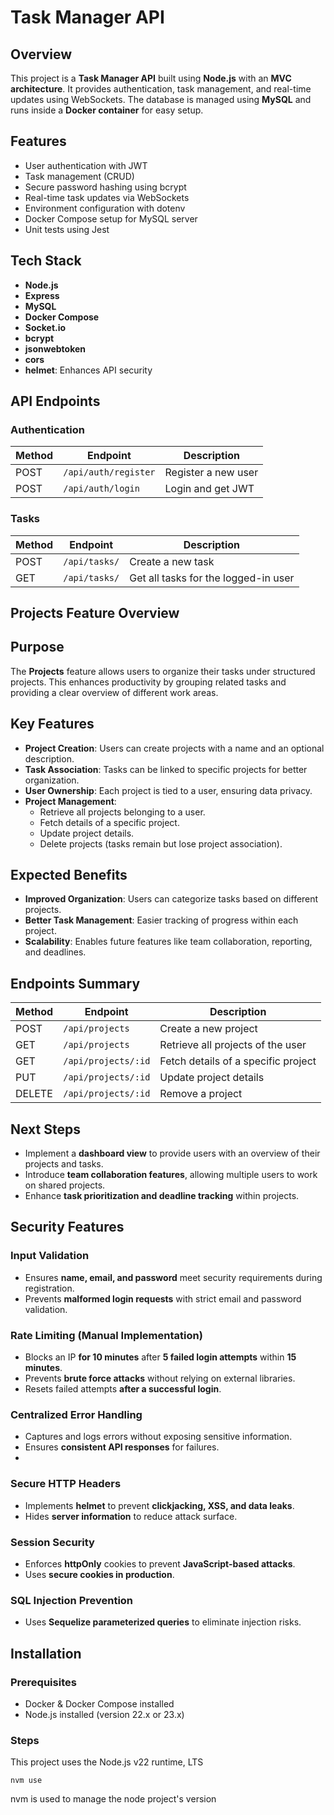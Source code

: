 # Task Manager API

## Overview

This project is a **Task Manager API** built using **Node.js** with an **MVC architecture**. It provides authentication, task management, and real-time updates using WebSockets. The database is managed using **MySQL** and runs inside a **Docker container** for easy setup.

## Features

- User authentication with JWT
- Task management (CRUD)
- Secure password hashing using bcrypt
- Real-time task updates via WebSockets
- Environment configuration with dotenv
- Docker Compose setup for MySQL server
- Unit tests using Jest

## Tech Stack

- **Node.js**
- **Express**
- **MySQL**
- **Docker Compose**
- **Socket.io**
- **bcrypt**
- **jsonwebtoken**
- **cors**
- **helmet**: Enhances API security

## API Endpoints

### Authentication

| Method | Endpoint           | Description       |
|--------|-------------------|-------------------|
| POST   | `/api/auth/register` | Register a new user |
| POST   | `/api/auth/login`    | Login and get JWT |

### Tasks

| Method | Endpoint        | Description                      |
|--------|----------------|----------------------------------|
| POST   | `/api/tasks/`   | Create a new task               |
| GET    | `/api/tasks/`   | Get all tasks for the logged-in user |


## Projects Feature Overview

## **Purpose**
The **Projects** feature allows users to organize their tasks under structured projects. This enhances productivity by grouping related tasks and providing a clear overview of different work areas.

## **Key Features**
- **Project Creation**: Users can create projects with a name and an optional description.
- **Task Association**: Tasks can be linked to specific projects for better organization.
- **User Ownership**: Each project is tied to a user, ensuring data privacy.
- **Project Management**:
  - Retrieve all projects belonging to a user.
  - Fetch details of a specific project.
  - Update project details.
  - Delete projects (tasks remain but lose project association).

## **Expected Benefits**
- **Improved Organization**: Users can categorize tasks based on different projects.
- **Better Task Management**: Easier tracking of progress within each project.
- **Scalability**: Enables future features like team collaboration, reporting, and deadlines.

## **Endpoints Summary**
| Method | Endpoint         | Description                               
|--------|-----------------|-------------------------------------------
| POST   | `/api/projects`  | Create a new project                     
| GET    | `/api/projects`  | Retrieve all projects of the user       
| GET    | `/api/projects/:id` | Fetch details of a specific project 
| PUT    | `/api/projects/:id` | Update project details              
| DELETE | `/api/projects/:id` | Remove a project                 

## **Next Steps**
- Implement a **dashboard view** to provide users with an overview of their projects and tasks.
- Introduce **team collaboration features**, allowing multiple users to work on shared projects.
- Enhance **task prioritization and deadline tracking** within projects.


## Security Features

### Input Validation
- Ensures **name, email, and password** meet security requirements during registration.
- Prevents **malformed login requests** with strict email and password validation.

### Rate Limiting (Manual Implementation)
- Blocks an IP **for 10 minutes** after **5 failed login attempts** within **15 minutes**.
- Prevents **brute force attacks** without relying on external libraries.
- Resets failed attempts **after a successful login**.

### Centralized Error Handling
- Captures and logs errors without exposing sensitive information.
- Ensures **consistent API responses** for failures.
- 
### Secure HTTP Headers
- Implements **helmet** to prevent **clickjacking, XSS, and data leaks**.
- Hides **server information** to reduce attack surface.

### Session Security
- Enforces **httpOnly** cookies to prevent **JavaScript-based attacks**.
- Uses **secure cookies in production**.

### SQL Injection Prevention
- Uses **Sequelize parameterized queries** to eliminate injection risks.

## Installation

### Prerequisites

- Docker & Docker Compose installed
- Node.js installed (version 22.x or 23.x)

### Steps

This project uses the Node.js v22 runtime, LTS

`nvm use`

nvm is used to manage the node project's version